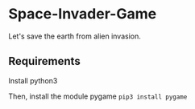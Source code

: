 # Space-Invader-Game

Let's save the earth from alien invasion.

## Requirements

Install python3

Then, install the module pygame
```pip3 install pygame```
